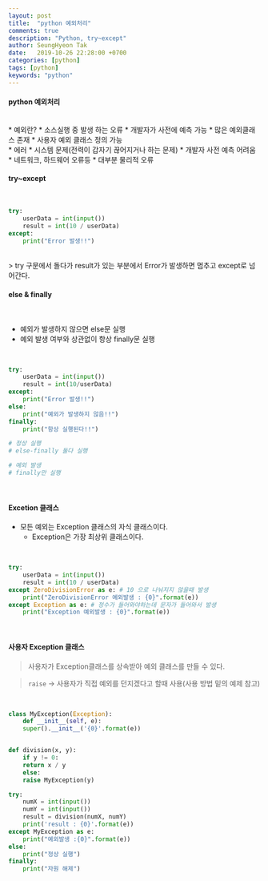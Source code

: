 ```yaml
---
layout: post
title:  "python 예외처리"
comments: true
description: "Python, try~except"
author: SeungHyeon Tak
date:   2019-10-26 22:28:00 +0700
categories: [python]
tags: [python]
keywords: "python"
---
```

#### python 예외처리
<br>
* 예외란?
  * 소스실행 중 발생 하는 오류
  * 개발자가 사전에 예측 가능
  * 많은 예외클래스 존재
  * 사용자 예외 클래스 정의 가능
<br>
* 에러
  * 시스템 문제(전력이 갑자기 끊어지거나 하는 문제)
  * 개발자 사전 예측 어려움
  * 네트워크, 하드웨어 오류등
  * 대부분 물리적 오류
<br>

#### try~except
<br>

```python
try:
    userData = int(input())
    result = int(10 / userData)
except:
    print("Error 발생!!")
```

<br>
> try 구문에서 돌다가 result가 있는 부분에서 Error가 발생하면 멈추고 except로 넘어간다.<br>

#### else & finally
<br>

* 예외가 발생하지 않으면 else문 실행
* 예외 발생 여부와 상관없이 항상 finally문 실행
<br>

```python
try:
    userData = int(input())
    result = int(10/userData)
except:
    print("Error 발생!!")
else:
    print("예외가 발생하지 않음!!")
finally:
    print("항상 실행된다!!")

# 정상 실행
# else-finally 둘다 실행

# 예외 발생
# finally만 실행
```

<br>

#### Excetion 클래스
 * 모든 예외는 Exception 클래스의 자식 클래스이다.
   * Exception은 가장 최상위 클래스이다.
<br>

```python
try:
    userData = int(input())
    result = int(10 / userData)
except ZeroDivisionError as e: # 10 으로 나눠지지 않을때 발생
    print("ZeroDivisionError 예외발생 : {0}".format(e))
except Exception as e: # 정수가 들어와야하는데 문자가 들어와서 발생
    print("Exception 예외발생 : {0}".format(e))
```

<br>

#### 사용자 Exception 클래스

> 사용자가 Exception클래스를 상속받아 예외 클래스를 만들 수 있다. <br>

> `raise` -> 사용자가 직접 예외를 던지겠다고 할때 사용(사용 방법 밑의 예제 참고) <br>

<br>

```python
class MyException(Exception):
    def __init__(self, e):
	super().__init__('{0}'.format(e))


def division(x, y):
    if y != 0:
	return x / y
    else:
	raise MyException(y)

try:
    numX = int(input())
    numY = int(input())
    result = division(numX, numY)
    print('result : {0}'.format(e))
except MyException as e:
    print("예외발생 :{0}".format(e))
else:
    print("정상 실행")
finally:
    print("자원 해제")
```

